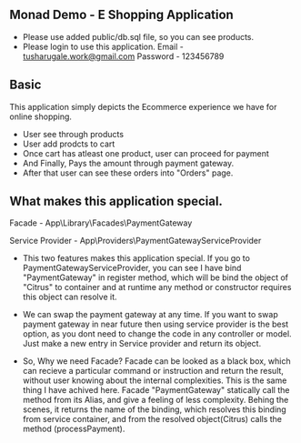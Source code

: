 ## Monad Demo - E Shopping Application 

- Please use added public/db.sql file, so you can see products.
- Please login to use this application.
Email - tusharugale.work@gmail.com
Password - 123456789

## Basic

This application simply depicts the Ecommerce experience we have for online shopping.
- User see through products
- User add prodcts to cart
- Once cart has atleast one product, user can proceed for payment
- And Finally, Pays the amount through payment gateway.
- After that user can see these orders into "Orders" page.

## What makes this application special.

Facade - App\Library\Facades\PaymentGateway

Service Provider - App\Providers\PaymentGatewayServiceProvider

- This two features makes this application special.
If you go to PaymentGatewayServiceProvider, you can see I have bind "PaymentGateway" in register method, which will be bind the object of "Citrus" to container and at runtime any method or constructor requires this object can resolve it.

- We can swap the payment gateway at any time.
If you want to swap payment gateway in near future then using service provider is the best option, as you dont need to change the code in any controller or model. Just make a new entry in Service provider and return its object.

- So, Why we need Facade?
Facade can be looked as a black box, which can recieve a particular command or instruction and return the result, without user knowing about the internal complexities.
This is the same thing I have achived here. Facade "PaymentGateway" statically call the method from its Alias, and give a feeling of less complexity. Behing the scenes, it returns the name of the binding, which resolves this binding from service container, and from the resolved object(Citrus) calls the method (processPayment).